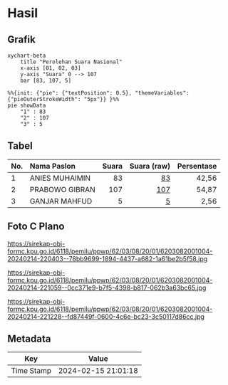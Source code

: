 # Hasil

## Grafik

```mermaid
xychart-beta
    title "Perolehan Suara Nasional"
    x-axis [01, 02, 03]
    y-axis "Suara" 0 --> 107
    bar [83, 107, 5]
```

```mermaid
%%{init: {"pie": {"textPosition": 0.5}, "themeVariables": {"pieOuterStrokeWidth": "5px"}} }%%
pie showData
    "1" : 83
    "2" : 107
    "3" : 5
```

## Tabel

| No. | Nama Paslon    | Suara | Suara (raw) | Persentase |
|:--- |:-------------- | -----:| -----------:| ----------:|
| 1   | ANIES MUHAIMIN | 83    | [83][p-1]   | 42,56      |
| 2   | PRABOWO GIBRAN | 107   | [107][p-2]  | 54,87      |
| 3   | GANJAR MAHFUD  | 5     | [5][p-3]    | 2,56       |


[p-1]: https://github.com/gigit-pemilu/pemilu-2024/blob/main/pilpres/hitung-suara/sub/62-kalimantan-tengah/sub/03-kapuas/sub/08-basarang/sub/2001-pangkalan-rekan/sub/004-tps/sub/paslon-1.txt
[p-2]: https://github.com/gigit-pemilu/pemilu-2024/blob/main/pilpres/hitung-suara/sub/62-kalimantan-tengah/sub/03-kapuas/sub/08-basarang/sub/2001-pangkalan-rekan/sub/004-tps/sub/paslon-2.txt
[p-3]: https://github.com/gigit-pemilu/pemilu-2024/blob/main/pilpres/hitung-suara/sub/62-kalimantan-tengah/sub/03-kapuas/sub/08-basarang/sub/2001-pangkalan-rekan/sub/004-tps/sub/paslon-3.txt

## Foto C Plano

https://sirekap-obj-formc.kpu.go.id/6118/pemilu/ppwp/62/03/08/20/01/6203082001004-20240214-220403--78bb9699-1894-4437-a682-1a61be2b5f58.jpg

https://sirekap-obj-formc.kpu.go.id/6118/pemilu/ppwp/62/03/08/20/01/6203082001004-20240214-221059--0cc371e9-b7f5-4398-b817-062b3a63bc65.jpg

https://sirekap-obj-formc.kpu.go.id/6118/pemilu/ppwp/62/03/08/20/01/6203082001004-20240214-221228--fd87449f-0600-4c6e-bc23-3c50117d86cc.jpg


## Metadata

| Key        | Value               |
| ---------- | ------------------- |
| Time Stamp | 2024-02-15 21:01:18 |



